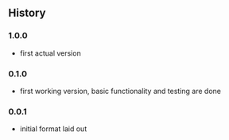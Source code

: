 ## History

### 1.0.0

* first actual version


### 0.1.0

* first working version, basic functionality and testing are done

### 0.0.1

* initial format laid out
